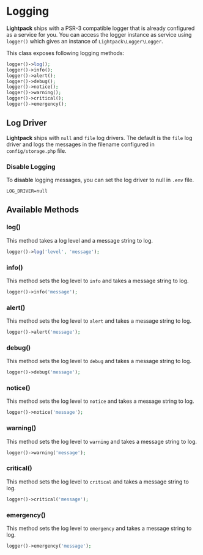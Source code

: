 # Logging

**Lightpack** ships with a PSR-3 compatible logger that is already configured as a service for you. You can access the logger instance as service using `logger()` which gives an instance of `Lightpack\Logger\Logger`. 

This class exposes following logging methods:

```php
logger()->log();
logger()->info();
logger()->alert();
logger()->debug();
logger()->notice();
logger()->warning();
logger()->critical();
logger()->emergency();
```

## Log Driver

**Lightpack** ships with `null` and `file` log drivers. The default is the `file` log driver and logs the messages in the filename configured in `config/storage.php` file.

### Disable Logging

To **disable** logging messages, you can set the log driver to null in `.env` file.

```env
LOG_DRIVER=null
```

## Available Methods

### log()

This method takes a log level and a message string to log.

```php
logger()->log('level', 'message');
```

### info()

This method sets the log level to `info` and takes a message string to log.

```php
logger()->info('message');
```

### alert()

This method sets the log level to `alert` and takes a message string to log.

```php
logger()->alert('message');
```

### debug()

This method sets the log level to `debug` and takes a message string to log.

```php
logger()->debug('message');
```

### notice()

This method sets the log level to `notice` and takes a message string to log.

```php
logger()->notice('message');
```

### warning()

This method sets the log level to `warning` and takes a message string to log.

```php
logger()->warning('message');
```

### critical()

This method sets the log level to `critical` and takes a message string to log.

```php
logger()->critical('message');
```

### emergency()

This method sets the log level to `emergency` and takes a message string to log.

```php
logger()->emergency('message');
```